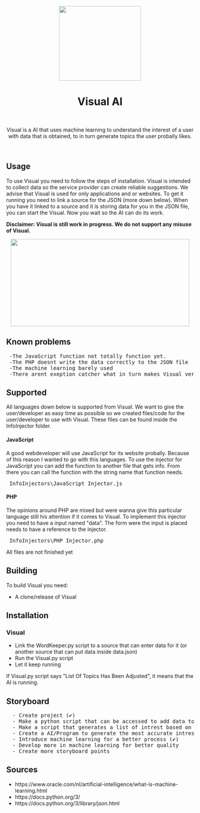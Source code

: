  <p align="center"><img src="https://media2.giphy.com/media/IJN8K3ogDXbh657ZBV/giphy.gif" width="220" height="200"> </p>
<h1 align="center"> Visual AI </h1>
<br>
<p align="center">Visual is a AI that uses machine learning to understand the interest of a user with data that is obtained, to in turn generate topics the user probally likes.</p>
<br>

<h2> Usage</h2>

<p>To use Visual you need to follow the steps of installation. Visual is intended to collect data so the service provider can create reliable suggestions. We advise that Visual is used for only applications and or websites. To get it running you need to link a source for the JSON (more down below). When you have it linked to a source and it is storing data for you in the JSON file, you can start the Visual. Now you wait so the AI can do its work.</p>

<p><b> Disclaimer: Visual is still work in progress. We do not support any misuse of Visual.</b></p>
<p align="center"><img src="https://media4.giphy.com/media/ondcObRzXHxIANFAJ0/giphy.gif" width="480" height="234"> </p>

<h2> Known problems</h2>
<pre>
 -The JavaScript function not totally function yet.
 -The PHP doesnt write the data correctly to the JSON file
 -The machine learning barely used
 -There arent exeption catcher what in turn makes Visual very unstable</pre>
 
<h2> Supported</h2>
 <p>All languages down below is supported from Visual. We want to give the user/developer as easy time as possible so we created files/code for the user/developer to use with Visual. These files can be found inside the InfoInjector folder.</p>
 <h4> JavaScript</h4>
 <p>A good webdeveloper will use JavaScript for its website probally. Because of this reason I wanted to go with this languages. To use the injector for JavaScript you can add the function to another file that gets info. From there you can call the function with the string name that function needs.</p>
 <pre> InfoInjectors\JavaScript_Injector.js </pre>
 <h4> PHP</h4>
 <p>The opinions around PHP are mixed but were wanna give this particular language still his attention if it comes to Visual. To implement this injector you need to have a input named "data". The form were the input is placed needs to have a reference to the injector.</p>
 <pre> InfoInjectors\PHP_Injector.php </pre>
 <p> All files are not finished yet </p>

## Building
To build Visual you need:
- A clone/release of Visual

<h2> Installation</h2>
  <h3> Visual</h3>
  <ul>
   <li>Link the WordKeeper.py script to a source that can enter data for it (or another source that can put data inside data.json)</li>
   <li>Run the Visual.py script</li>
   <li>Let it keep running</li></ul>
  <p> If Visual.py script says "List Of Topics Has Been Adjusted", it means that the AI is running.</p>
<h2> Storyboard</h2>
  <pre>
  - Create project (✔)
  - Make a python script that can be accessed to add data to some kind of storage (✔)
  - Make a script that generates a list of intrest based on the most used words/terms. (✔)
  - Create a AI/Program to generate the most accurate intrest list all the time (✔)
  - Introduce machine learning for a better process (✔)
  - Develop more in machine learning for better quality
  - Create more storyboard points</pre>
  
<h2> Sources</h2>
<ul>
  <li>https://www.oracle.com/nl/artificial-intelligence/what-is-machine-learning.html</li>
  <li>https://docs.python.org/3/</li>
  <li>https://docs.python.org/3/library/json.html</li>
</ul>



